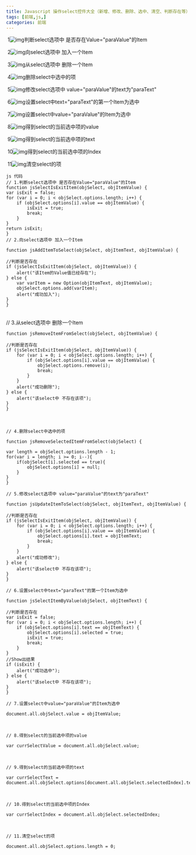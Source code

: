 ```yaml
---
title: Javascript 操作select控件大全（新增、修改、删除、选中、清空、判断存在等）
tags: [前端,js,]
categories: 前端
---
```

​         1![img](http://www.cnblogs.com/Images/OutliningIndicators/None.gif)判断select选项中 是否存在Value="paraValue"的Item 

​         2![img](http://www.cnblogs.com/Images/OutliningIndicators/None.gif)向select选项中 加入一个Item 

​         3![img](http://www.cnblogs.com/Images/OutliningIndicators/None.gif)从select选项中 删除一个Item 

​         4![img](http://www.cnblogs.com/Images/OutliningIndicators/None.gif)删除select中选中的项 

​         5![img](http://www.cnblogs.com/Images/OutliningIndicators/None.gif)修改select选项中 value="paraValue"的text为"paraText" 

​         6![img](http://www.cnblogs.com/Images/OutliningIndicators/None.gif)设置select中text="paraText"的第一个Item为选中 

​         7![img](http://www.cnblogs.com/Images/OutliningIndicators/None.gif)设置select中value="paraValue"的Item为选中 

​         8![img](http://www.cnblogs.com/Images/OutliningIndicators/None.gif)得到select的当前选中项的value 

​         9![img](http://www.cnblogs.com/Images/OutliningIndicators/None.gif)得到select的当前选中项的text 

​        10![img](http://www.cnblogs.com/Images/OutliningIndicators/None.gif)得到select的当前选中项的Index 

​        11![img](http://www.cnblogs.com/Images/OutliningIndicators/None.gif)清空select的项 


    js 代码
    // 1.判断select选项中 是否存在Value="paraValue"的Item        
    function jsSelectIsExitItem(objSelect, objItemValue) { 
    var isExit = false;        
    for (var i = 0; i < objSelect.options.length; i++) {        
        if (objSelect.options[i].value == objItemValue) {        
            isExit = true;        
            break;        
        }        
    }        
    return isExit;
    } 
    // 2.向select选项中 加入一个Item        
    
    function jsAddItemToSelect(objSelect, objItemText, objItemValue) {    
    
    //判断是否存在        
    if (jsSelectIsExitItem(objSelect, objItemValue)) {        
        alert("该Item的Value值已经存在");        
    } else {        
        var varItem = new Option(objItemText, objItemValue);      
        objSelect.options.add(varItem);     
        alert("成功加入");     
    }  
    }  
​     
    // 3.从select选项中 删除一个Item        
    
    function jsRemoveItemFromSelect(objSelect, objItemValue) { 
    
    //判断是否存在        
    if (jsSelectIsExitItem(objSelect, objItemValue)) {        
        for (var i = 0; i < objSelect.options.length; i++) {        
            if (objSelect.options[i].value == objItemValue) {        
                objSelect.options.remove(i);        
                break;        
            }        
        }        
        alert("成功删除");        
    } else {        
        alert("该select中 不存在该项");        
    }  
    } 

​       
       
    
    // 4.删除select中选中的项    
    
    function jsRemoveSelectedItemFromSelect(objSelect) { 
    
    var length = objSelect.options.length - 1;    
    for(var i = length; i >= 0; i--){    
        if(objSelect[i].selected == true){    
            objSelect.options[i] = null;    
        }    
    }   
    }  

    // 5.修改select选项中 value="paraValue"的text为"paraText"        
    
    function jsUpdateItemToSelect(objSelect, objItemText, objItemValue) { 
    
    //判断是否存在        
    if (jsSelectIsExitItem(objSelect, objItemValue)) {        
        for (var i = 0; i < objSelect.options.length; i++) {        
            if (objSelect.options[i].value == objItemValue) {        
                objSelect.options[i].text = objItemText;        
                break;        
            }        
        }        
        alert("成功修改");        
    } else {        
        alert("该select中 不存在该项");        
    }
    }  
  
    // 6.设置select中text="paraText"的第一个Item为选中        
    
    function jsSelectItemByValue(objSelect, objItemText) {     
    
    //判断是否存在        
    var isExit = false;        
    for (var i = 0; i < objSelect.options.length; i++) {        
        if (objSelect.options[i].text == objItemText) {        
            objSelect.options[i].selected = true;        
            isExit = true;        
            break;        
        }        
    }              
    //Show出结果        
    if (isExit) {        
        alert("成功选中");        
    } else {        
        alert("该select中 不存在该项");        
    }  
    } 

    // 7.设置select中value="paraValue"的Item为选中    
    
    document.all.objSelect.value = objItemValue;    
    
           
    
    // 8.得到select的当前选中项的value    
    
    var currSelectValue = document.all.objSelect.value;    
    
           
    
    // 9.得到select的当前选中项的text    
    
    var currSelectText = document.all.objSelect.options[document.all.objSelect.selectedIndex].text;    
    
           
    
    // 10.得到select的当前选中项的Index    
    
    var currSelectIndex = document.all.objSelect.selectedIndex;    
    
           
    
    // 11.清空select的项    
    
    document.all.objSelect.options.length = 0; 
    

